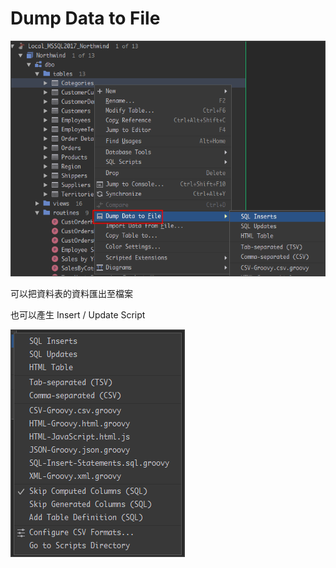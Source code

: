 # Dump Data to File

![Text](_images/07.png)

可以把資料表的資料匯出至檔案

也可以產生 Insert / Update Script

![Text](_images/08.png)

